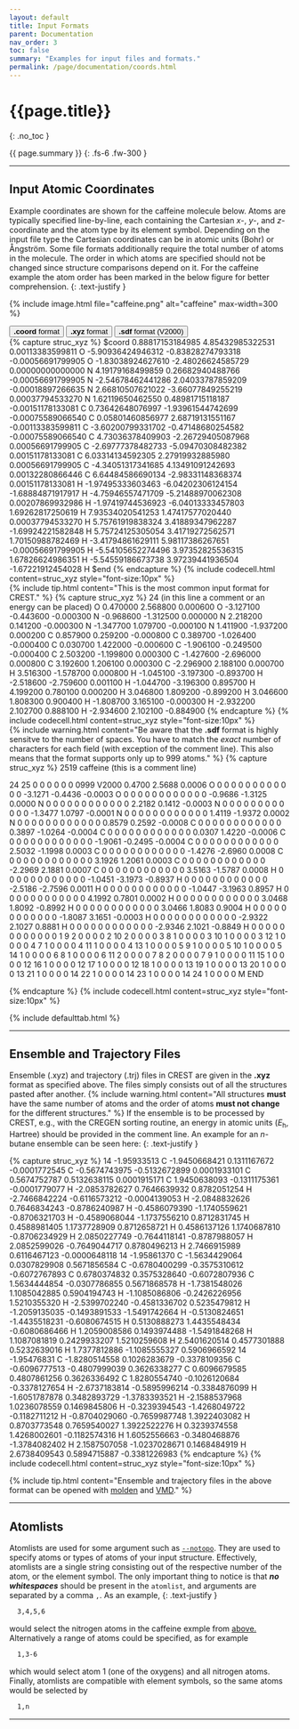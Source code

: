 ```yaml
---
layout: default
title: Input Formats
parent: Documentation
nav_order: 3
toc: false
summary: "Examples for input files and formats."
permalink: /page/documentation/coords.html
---
```


# {{page.title}}
{: .no_toc }

{{ page.summary }}
{: .fs-6 .fw-300 }

---

## Input Atomic Coordinates

Example coordinates are shown for the caffeine molecule below.
Atoms are typically specified line-by-line, each containing
the Cartesian *x*-, *y*-, and *z*-coordinate and the atom type by its element symbol.
Depending on the input file type the Cartesian coordinates can be in atomic units (Bohr) or Ångström.
Some file formats additionally require the total number of atoms in the molecule.
The order in which atoms are specified should not be changed since structure comparisons depend on it.
For the caffeine example the atom order has been marked in the below figure for better comprehension.
{: .text-justify }


{% include image.html file="caffeine.png" alt="caffeine" max-width=300 %}

 <!-- Tab links -->
<div class="tab card">
  <button class="tablinks" onclick="openCity(event, 'coord')"><b>.coord</b> format</button>
  <button class="tablinks" onclick="openCity(event, 'xyz')" id="defaultOpen"><b>.xyz</b> format</button>
  <button class="tablinks" onclick="openCity(event, 'sdf')"><b>.sdf</b> format (V2000)</button>
</div>
<!-- Tab content -->
<div id="coord" class="tabcontent">
{% capture struc_xyz %}
$coord
        0.88817153184985        4.85432985322531        0.00113383599811      O
       -5.90936424946312       -0.83828274793318       -0.00056691799905      O
       -1.83038924627610       -2.48026624585729        0.00000000000000      N
        4.19179168499859        0.26682940488766       -0.00056691799905      N
       -2.54678462441286        2.04033787859209       -0.00018897266635      N
        2.66810507621022       -3.66077849255219        0.00037794533270      N
        1.62119650462550        0.48981715118187       -0.00151178133081      C
        0.73642648076997       -1.93961544742699       -0.00075589066540      C
        0.05801460856977        2.68719131551167       -0.00113383599811      C
       -3.60200799331702       -0.47148680254582       -0.00075589066540      C
        4.73036378409903       -2.26729405087968        0.00056691799905      C
       -2.69777378482733       -5.09470308482382        0.00151178133081      C
        6.03314134592305        2.27919932885980        0.00056691799905      C
       -4.34051317341685        4.13491091242693        0.00132280866446      C
        6.64484586690134       -2.98331148368374        0.00151178133081      H
       -1.97495333603463       -6.04202306124154       -1.68884871917917      H
       -4.75946557471709       -5.21488970062308        0.00207869932986      H
       -1.97419744536923       -6.04013333457803        1.69262817250619      H
        7.93534020541253        1.47417577020440        0.00037794533270      H
        5.75761919838324        3.41889347962287       -1.69924221582848      H
        5.75724125305054        3.41719272562571        1.70150988782469      H
       -3.41794861629111        5.98117386267651       -0.00056691799905      H
       -5.54105652274496        3.97352825536315        1.67826624986351      H
       -5.54559186673738        3.97239441936504       -1.67221912454028      H
$end
{% endcapture %}
{% include codecell.html content=struc_xyz style="font-size:10px" %}
</div>
<div id="xyz" class="tabcontent">
{% include tip.html content="This is the most common input format for CREST." %}
{% capture struc_xyz %}
   24
   (in this line a comment or an energy can be placed)
 O     0.470000     2.568800     0.000600
 O    -3.127100    -0.443600    -0.000300
 N    -0.968600    -1.312500     0.000000
 N     2.218200     0.141200    -0.000300
 N    -1.347700     1.079700    -0.000100
 N     1.411900    -1.937200     0.000200
 C     0.857900     0.259200    -0.000800
 C     0.389700    -1.026400    -0.000400
 C     0.030700     1.422000    -0.000600
 C    -1.906100    -0.249500    -0.000400
 C     2.503200    -1.199800     0.000300
 C    -1.427600    -2.696000     0.000800
 C     3.192600     1.206100     0.000300
 C    -2.296900     2.188100     0.000700
 H     3.516300    -1.578700     0.000800
 H    -1.045100    -3.197300    -0.893700
 H    -2.518600    -2.759600     0.001100
 H    -1.044700    -3.196300     0.895700
 H     4.199200     0.780100     0.000200
 H     3.046800     1.809200    -0.899200
 H     3.046600     1.808300     0.900400
 H    -1.808700     3.165100    -0.000300
 H    -2.932200     2.102700     0.888100
 H    -2.934600     2.102100    -0.884900
{% endcapture %}
{% include codecell.html content=struc_xyz style="font-size:10px" %}
</div>
<div id="sdf" class="tabcontent">
{% include warning.html content="Be aware that the <b>.sdf</b> format is 
highly sensitve to the number of spaces. You have to match the
<i>exact</i> number of characters for each field (with exception of the comment line). This also means that the format supports only up to 999 atoms." %}
{% capture struc_xyz %}
2519
  caffeine (this is a comment line)

 24 25  0     0  0  0  0  0  0999 V2000
    0.4700    2.5688    0.0006 O   0  0  0  0  0  0  0  0  0  0  0  0
   -3.1271   -0.4436   -0.0003 O   0  0  0  0  0  0  0  0  0  0  0  0
   -0.9686   -1.3125    0.0000 N   0  0  0  0  0  0  0  0  0  0  0  0
    2.2182    0.1412   -0.0003 N   0  0  0  0  0  0  0  0  0  0  0  0
   -1.3477    1.0797   -0.0001 N   0  0  0  0  0  0  0  0  0  0  0  0
    1.4119   -1.9372    0.0002 N   0  0  0  0  0  0  0  0  0  0  0  0
    0.8579    0.2592   -0.0008 C   0  0  0  0  0  0  0  0  0  0  0  0
    0.3897   -1.0264   -0.0004 C   0  0  0  0  0  0  0  0  0  0  0  0
    0.0307    1.4220   -0.0006 C   0  0  0  0  0  0  0  0  0  0  0  0
   -1.9061   -0.2495   -0.0004 C   0  0  0  0  0  0  0  0  0  0  0  0
    2.5032   -1.1998    0.0003 C   0  0  0  0  0  0  0  0  0  0  0  0
   -1.4276   -2.6960    0.0008 C   0  0  0  0  0  0  0  0  0  0  0  0
    3.1926    1.2061    0.0003 C   0  0  0  0  0  0  0  0  0  0  0  0
   -2.2969    2.1881    0.0007 C   0  0  0  0  0  0  0  0  0  0  0  0
    3.5163   -1.5787    0.0008 H   0  0  0  0  0  0  0  0  0  0  0  0
   -1.0451   -3.1973   -0.8937 H   0  0  0  0  0  0  0  0  0  0  0  0
   -2.5186   -2.7596    0.0011 H   0  0  0  0  0  0  0  0  0  0  0  0
   -1.0447   -3.1963    0.8957 H   0  0  0  0  0  0  0  0  0  0  0  0
    4.1992    0.7801    0.0002 H   0  0  0  0  0  0  0  0  0  0  0  0
    3.0468    1.8092   -0.8992 H   0  0  0  0  0  0  0  0  0  0  0  0
    3.0466    1.8083    0.9004 H   0  0  0  0  0  0  0  0  0  0  0  0
   -1.8087    3.1651   -0.0003 H   0  0  0  0  0  0  0  0  0  0  0  0
   -2.9322    2.1027    0.8881 H   0  0  0  0  0  0  0  0  0  0  0  0
   -2.9346    2.1021   -0.8849 H   0  0  0  0  0  0  0  0  0  0  0  0
  1  9  2  0  0  0  0
  2 10  2  0  0  0  0
  3  8  1  0  0  0  0
  3 10  1  0  0  0  0
  3 12  1  0  0  0  0
  4  7  1  0  0  0  0
  4 11  1  0  0  0  0
  4 13  1  0  0  0  0
  5  9  1  0  0  0  0
  5 10  1  0  0  0  0
  5 14  1  0  0  0  0
  6  8  1  0  0  0  0
  6 11  2  0  0  0  0
  7  8  2  0  0  0  0
  7  9  1  0  0  0  0
 11 15  1  0  0  0  0
 12 16  1  0  0  0  0
 12 17  1  0  0  0  0
 12 18  1  0  0  0  0
 13 19  1  0  0  0  0
 13 20  1  0  0  0  0
 13 21  1  0  0  0  0
 14 22  1  0  0  0  0
 14 23  1  0  0  0  0
 14 24  1  0  0  0  0
M  END

$$$$
{% endcapture %}
{% include codecell.html content=struc_xyz style="font-size:10px" %}
</div>
{% include defaulttab.html %}

---

## Ensemble and Trajectory Files

Ensemble (.xyz) and trajectory (.trj) files in CREST are given in the **.xyz** format as specified above.
The files simply consists out of all the structures pasted after another.
{% include warning.html content="All structures <b>must</b> have the same number of atoms and the order of atoms <b>must not change</b> for the different structures." %}
If the ensemble is to be processed by CREST, e.g., with the CREGEN sorting routine,
an energy in atomic units (*E*<sub>h</sub>, Hartree) should be provided in the comment line.
An example for an *n*-butane ensemble can be seen here:
{: .text-justify }


{% capture struc_xyz %}
  14
         -1.95933513
 C         -1.9450668421        0.1311167672       -0.0001772545
 C         -0.5674743975       -0.5132672899        0.0001933101
 C          0.5674752787        0.5132638115        0.0001915171
 C          1.9450638093       -0.1311175361       -0.0001779077
 H         -2.0853782627        0.7646639932        0.8782051254
 H         -2.7466842224       -0.6116573212       -0.0004139053
 H         -2.0848832626        0.7646834243       -0.8786240987
 H         -0.4586079390       -1.1740559621       -0.8706321703
 H         -0.4589068044       -1.1737556210        0.8712831745
 H          0.4588981405        1.1737728909        0.8712658721
 H          0.4586137126        1.1740687810       -0.8706234929
 H          2.0850227749       -0.7644118141       -0.8787988057
 H          2.0852599026       -0.7649044717        0.8780496213
 H          2.7466915989        0.6116467123       -0.0000648118
  14
         -1.95861370
 C         -1.5634429064        0.0307829908        0.5671856584
 C         -0.6780400299       -0.3575310612       -0.6072767893
 C          0.6780374832        0.3575328640       -0.6072807936
 C          1.5634444854       -0.0307786855        0.5671868578
 H         -1.7381548026        1.1085042885        0.5904194743
 H         -1.1085086806       -0.2426226956        1.5210355320
 H         -2.5399702240       -0.4581336702        0.5235479812
 H         -1.2059135035       -0.1493891533       -1.5491742664
 H         -0.5130824651       -1.4435518231       -0.6080674515
 H          0.5130888273        1.4435548434       -0.6080686466
 H          1.2059008586        0.1493974488       -1.5491848268
 H          1.1087081819        0.2429933207        1.5210259608
 H          2.5401620514        0.4577301888        0.5232639016
 H          1.7377812886       -1.1085555327        0.5906966592
  14
         -1.95476831
 C         -1.8280514558        0.1026283679       -0.3378109356
 C         -0.6096777513       -0.4807999039        0.3626338277
 C          0.6096679585        0.4807861256        0.3626336492
 C          1.8280554740       -0.1026120684       -0.3378127654
 H         -2.6737183814       -0.5895996214       -0.3384876099
 H         -1.6051787878        0.3482893729       -1.3783393521
 H         -2.1588537968        1.0236078559        0.1469845806
 H         -0.3239394543       -1.4268049722       -0.1182711212
 H         -0.8704029060       -0.7659987748        1.3922403082
 H          0.8703773548        0.7659540027        1.3922522276
 H          0.3239374558        1.4268002601       -0.1182574316
 H          1.6052556663       -0.3480468876       -1.3784082402
 H          2.1587507058       -1.0237028671        0.1468484919
 H          2.6738409543        0.5894715887       -0.3381226983
{% endcapture %}
{% include codecell.html content=struc_xyz style="font-size:10px" %}

{% include tip.html content="Ensemble and trajectory files in the above format can be opened with [molden](https://www3.cmbi.umcn.nl/molden/) and [VMD](https://www.ks.uiuc.edu/Research/vmd/)." %}


---
## Atomlists

Atomlists are used for some argument such as [`--notopo`]({{site.baseurl}}/page/documentation/keywords.html#notopo).
They are used to specify atoms or types of atoms of your input structure.
Effectively, atomlists are a single string consisting out of the respective number of the atom, or the element symbol.
The only important thing to notice is that **_no whitespaces_** should be present in the `atomlist`, and arguments are separated by a comma `,`.
As an example,
{: .text-justify }

```bash
  3,4,5,6
```

would select the nitrogen atoms in the caffeine exmple from [above.  <i class="fa-solid fa-circle-up"></i>](#input-atomic-coordinates)
Alternatively a range of atoms could be specified, as for example

```bash
  1,3-6
```

which would select atom 1 (one of the oxygens) and all nitrogen atoms.
Finally, atomlists are compatible with element symbols,
so the same atoms would be selected by

```bash
  1,n
```


---

